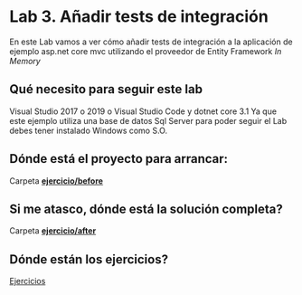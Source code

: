 # Lab 3. Añadir tests de integración

En este Lab vamos a ver cómo añadir tests de integración a la aplicación de ejemplo asp.net core mvc utilizando el proveedor de Entity Framework _In Memory_

## Qué necesito para seguir este lab

Visual Studio 2017 o 2019 o Visual Studio Code y dotnet core 3.1
Ya que este ejemplo utiliza una base de datos Sql Server para poder seguir el Lab debes tener instalado Windows como S.O.

## Dónde está el proyecto para arrancar:

Carpeta [**ejercicio/before**](ejercicio/before)

## Si me atasco, dónde está la solución completa?

Carpeta [**ejercicio/after**](ejercicio/after)

## Dónde están los ejercicios?

[Ejercicios](ejercicio/README.md)